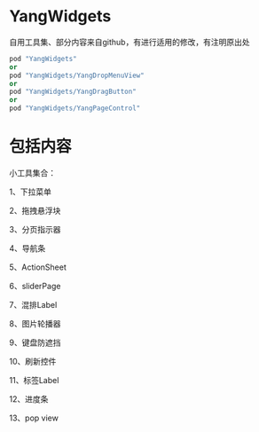 # YangWidgets

自用工具集、部分内容来自github，有进行适用的修改，有注明原出处

```ruby
pod "YangWidgets"
or
pod "YangWidgets/YangDropMenuView"
or
pod "YangWidgets/YangDragButton"
or
pod "YangWidgets/YangPageControl"
```

# 包括内容

小工具集合：

1、下拉菜单

2、拖拽悬浮块

3、分页指示器

4、导航条

5、ActionSheet

6、sliderPage

7、混排Label

8、图片轮播器

9、键盘防遮挡

10、刷新控件

11、标签Label

12、进度条

13、pop view